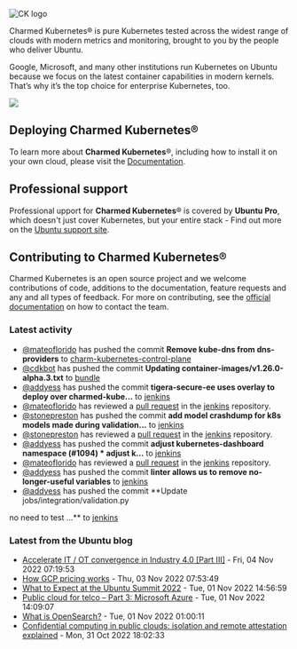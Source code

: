 ![CK logo](https://assets.ubuntu.com/v1/451d4cf4-Charmed+Kubernetes_RGB_onWhite_2022.svg)

Charmed Kubernetes® is pure Kubernetes tested across the widest range of clouds with modern metrics and monitoring, brought to you by the people who deliver Ubuntu.

Google, Microsoft, and many other institutions run Kubernetes on Ubuntu because we focus on the latest container capabilities in modern kernels. That’s why it’s the top choice for enterprise Kubernetes, too.

![](https://assets.ubuntu.com/v1/843c77b6-juju-at-a-glace.svg)

## Deploying Charmed Kubernetes®

To learn more about **Charmed Kubernetes**®, including how to install it on your own cloud, please visit the [Documentation][docs].

## Professional support

Professional upport for **Charmed Kubernetes**® is covered by **Ubuntu Pro**, which doesn't just cover Kubernetes, but your entire stack - Find out more on the [Ubuntu support site](https://ubuntu.com/support).

## Contributing to Charmed Kubernetes®

Charmed Kubernetes is an open source project and we welcome contributions of code, additions to the documentation, feature requests and any and all types of feedback. For more on contributing, see the [official documentation][get-in-touch] on how to contact the team.

<!-- LINKS -->
[docs]: https://ubuntu.com/kubernetes/docs
[get-in-touch]: https://ubuntu.com/kubernetes/docs/get-in-touch

### Latest activity

<!-- activity starts -->
 - [@mateoflorido](https://github.com/mateoflorido) has pushed the commit **Remove kube-dns from dns-providers** to [charm-kubernetes-control-plane](https://github.com/charmed-kubernetes/charm-kubernetes-control-plane)
 - [@cdkbot](https://github.com/cdkbot) has pushed the commit **Updating container-images/v1.26.0-alpha.3.txt** to [bundle](https://github.com/charmed-kubernetes/bundle)
 - [@addyess](https://github.com/addyess) has pushed the commit **tigera-secure-ee uses overlay to deploy over charmed-kube...** to [jenkins](https://github.com/charmed-kubernetes/jenkins)
 - [@mateoflorido](https://github.com/mateoflorido) has reviewed a [pull request](https://github.com/charmed-kubernetes/jenkins/pull/1096) in the [jenkins](https://github.com/charmed-kubernetes/jenkins) repository.
 - [@stonepreston](https://github.com/stonepreston) has pushed the commit **add model crashdump for k8s models made during validation...** to [jenkins](https://github.com/charmed-kubernetes/jenkins)
 - [@stonepreston](https://github.com/stonepreston) has reviewed a [pull request](https://github.com/charmed-kubernetes/jenkins/pull/1095) in the [jenkins](https://github.com/charmed-kubernetes/jenkins) repository.
 - [@addyess](https://github.com/addyess) has pushed the commit **adjust kubernetes-dashboard namespace (#1094)  * adjust k...** to [jenkins](https://github.com/charmed-kubernetes/jenkins)
 - [@mateoflorido](https://github.com/mateoflorido) has reviewed a [pull request](https://github.com/charmed-kubernetes/jenkins/pull/1094) in the [jenkins](https://github.com/charmed-kubernetes/jenkins) repository.
 - [@addyess](https://github.com/addyess) has pushed the commit **linter allows us to remove no-longer-useful variables** to [jenkins](https://github.com/charmed-kubernetes/jenkins)
 - [@addyess](https://github.com/addyess) has pushed the commit **Update jobs/integration/validation.py  no need to test ...** to [jenkins](https://github.com/charmed-kubernetes/jenkins)
<!-- activity ends -->

<!-- roadmap starts -->

<!-- roadmap ends -->

### Latest from the Ubuntu blog

<!-- blog starts -->
* [Accelerate IT / OT convergence in Industry 4.0 [Part III]](https://ubuntu.com//blog/industry-4-part-ii-2) - Fri, 04 Nov 2022 07:19:53 
* [How GCP pricing works](https://ubuntu.com//blog/gcp-pricing) - Thu, 03 Nov 2022 07:53:49 
* [What to Expect at the Ubuntu Summit 2022](https://ubuntu.com//blog/what-to-expect-at-the-ubuntu-summit-2022) - Tue, 01 Nov 2022 14:56:59 
* [Public cloud for telco &#8211; Part 3: Microsoft Azure](https://ubuntu.com//blog/public-cloud-for-telco-part-3-microsoft-azure) - Tue, 01 Nov 2022 14:09:07 
* [What is OpenSearch?](https://ubuntu.com//blog/what-is-opensearch) - Tue, 01 Nov 2022 01:00:11 
* [Confidential computing in public clouds: isolation and remote attestation explained](https://ubuntu.com//blog/confidential-computing-in-public-clouds-isolation-and-remote-attestation-explained) - Mon, 31 Oct 2022 18:02:33 
<!-- blog ends -->
